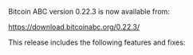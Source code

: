 Bitcoin ABC version 0.22.3 is now available from:

  <https://download.bitcoinabc.org/0.22.3/>

This release includes the following features and fixes:
